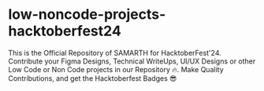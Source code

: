 # low-noncode-projects-hacktoberfest24
This is the Official Repository of SAMARTH for HacktoberFest'24. Contribute your Figma Designs, Technical WriteUps, UI/UX Designs or other Low Code or Non Code projects in our Repository 🔥. Make Quality Contributions, and get the Hacktoberfest Badges 😎
